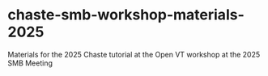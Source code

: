 # chaste-smb-workshop-materials-2025
Materials for the 2025 Chaste tutorial at the Open VT workshop at the 2025 SMB Meeting

